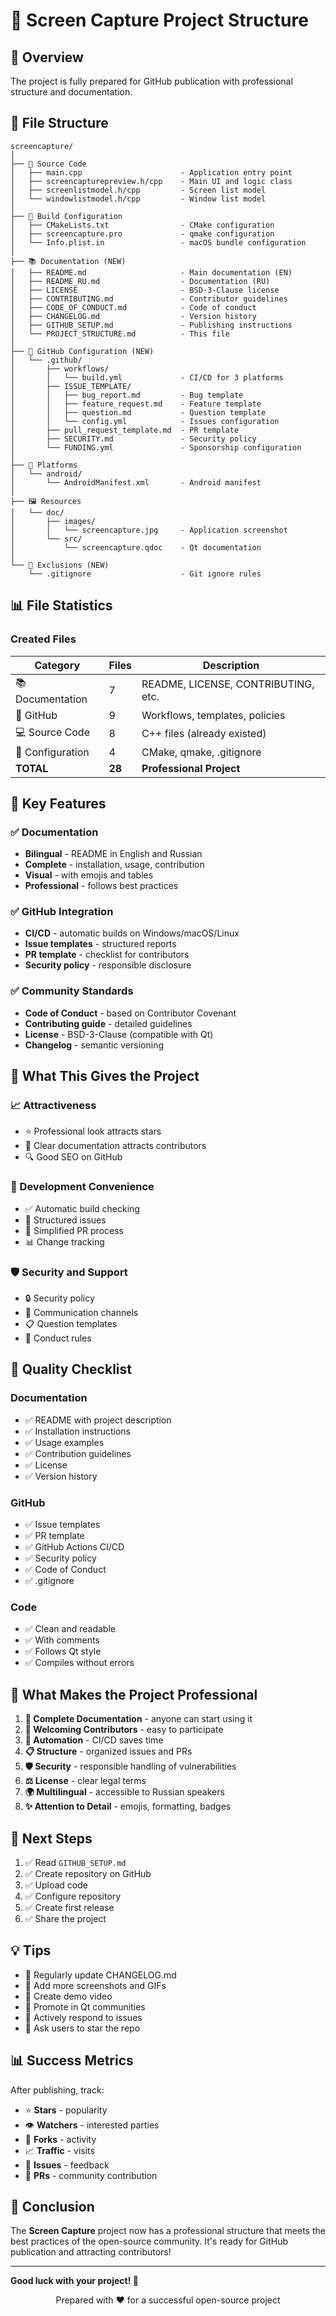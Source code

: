 # 📁 Screen Capture Project Structure

## 🎯 Overview

The project is fully prepared for GitHub publication with professional structure and documentation.

## 📂 File Structure

```
screencapture/
│
├── 📄 Source Code
│   ├── main.cpp                      - Application entry point
│   ├── screencapturepreview.h/cpp    - Main UI and logic class
│   ├── screenlistmodel.h/cpp         - Screen list model
│   └── windowlistmodel.h/cpp         - Window list model
│
├── 🔧 Build Configuration
│   ├── CMakeLists.txt                - CMake configuration
│   ├── screencapture.pro             - qmake configuration
│   └── Info.plist.in                 - macOS bundle configuration
│
├── 📚 Documentation (NEW)
│   ├── README.md                     - Main documentation (EN)
│   ├── README_RU.md                  - Documentation (RU)
│   ├── LICENSE                       - BSD-3-Clause license
│   ├── CONTRIBUTING.md               - Contributor guidelines
│   ├── CODE_OF_CONDUCT.md            - Code of conduct
│   ├── CHANGELOG.md                  - Version history
│   ├── GITHUB_SETUP.md               - Publishing instructions
│   └── PROJECT_STRUCTURE.md          - This file
│
├── 🤖 GitHub Configuration (NEW)
│   └── .github/
│       ├── workflows/
│       │   └── build.yml             - CI/CD for 3 platforms
│       ├── ISSUE_TEMPLATE/
│       │   ├── bug_report.md         - Bug template
│       │   ├── feature_request.md    - Feature template
│       │   ├── question.md           - Question template
│       │   └── config.yml            - Issues configuration
│       ├── pull_request_template.md  - PR template
│       ├── SECURITY.md               - Security policy
│       └── FUNDING.yml               - Sponsorship configuration
│
├── 📱 Platforms
│   └── android/
│       └── AndroidManifest.xml       - Android manifest
│
├── 🖼️ Resources
│   └── doc/
│       ├── images/
│       │   └── screencapture.jpg     - Application screenshot
│       └── src/
│           └── screencapture.qdoc    - Qt documentation
│
└── 🚫 Exclusions (NEW)
    └── .gitignore                    - Git ignore rules
```

## 📊 File Statistics

### Created Files

| Category | Files | Description |
|----------|-------|-------------|
| 📚 Documentation | 7 | README, LICENSE, CONTRIBUTING, etc. |
| 🤖 GitHub | 9 | Workflows, templates, policies |
| 💻 Source Code | 8 | C++ files (already existed) |
| 🔧 Configuration | 4 | CMake, qmake, .gitignore |
| **TOTAL** | **28** | **Professional Project** |

## 🎨 Key Features

### ✅ Documentation

- **Bilingual** - README in English and Russian
- **Complete** - installation, usage, contribution
- **Visual** - with emojis and tables
- **Professional** - follows best practices

### ✅ GitHub Integration

- **CI/CD** - automatic builds on Windows/macOS/Linux
- **Issue templates** - structured reports
- **PR template** - checklist for contributors
- **Security policy** - responsible disclosure

### ✅ Community Standards

- **Code of Conduct** - based on Contributor Covenant
- **Contributing guide** - detailed guidelines
- **License** - BSD-3-Clause (compatible with Qt)
- **Changelog** - semantic versioning

## 🎯 What This Gives the Project

### 📈 Attractiveness

- ⭐ Professional look attracts stars
- 👥 Clear documentation attracts contributors
- 🔍 Good SEO on GitHub

### 🚀 Development Convenience

- ✅ Automatic build checking
- 📝 Structured issues
- 🔄 Simplified PR process
- 📊 Change tracking

### 🛡️ Security and Support

- 🔒 Security policy
- 💬 Communication channels
- 📋 Question templates
- 🤝 Conduct rules

## 📝 Quality Checklist

### Documentation
- ✅ README with project description
- ✅ Installation instructions
- ✅ Usage examples
- ✅ Contribution guidelines
- ✅ License
- ✅ Version history

### GitHub
- ✅ Issue templates
- ✅ PR template
- ✅ GitHub Actions CI/CD
- ✅ Security policy
- ✅ Code of Conduct
- ✅ .gitignore

### Code
- ✅ Clean and readable
- ✅ With comments
- ✅ Follows Qt style
- ✅ Compiles without errors

## 🌟 What Makes the Project Professional

1. **📖 Complete Documentation** - anyone can start using it
2. **🤝 Welcoming Contributors** - easy to participate
3. **🔄 Automation** - CI/CD saves time
4. **📋 Structure** - organized issues and PRs
5. **🛡️ Security** - responsible handling of vulnerabilities
6. **⚖️ License** - clear legal terms
7. **🌍 Multilingual** - accessible to Russian speakers
8. **✨ Attention to Detail** - emojis, formatting, badges

## 🚀 Next Steps

1. ✅ Read `GITHUB_SETUP.md`
2. ✅ Create repository on GitHub
3. ✅ Upload code
4. ✅ Configure repository
5. ✅ Create first release
6. ✅ Share the project

## 💡 Tips

- 🔄 Regularly update CHANGELOG.md
- 📸 Add more screenshots and GIFs
- 🎥 Create demo video
- 📢 Promote in Qt communities
- 💬 Actively respond to issues
- 🌟 Ask users to star the repo

## 📊 Success Metrics

After publishing, track:

- ⭐ **Stars** - popularity
- 👁️ **Watchers** - interested parties
- 🔀 **Forks** - activity
- 📈 **Traffic** - visits
- 🐛 **Issues** - feedback
- 🔄 **PRs** - community contribution

## 🎉 Conclusion

The **Screen Capture** project now has a professional structure that meets the best practices of the open-source community. It's ready for GitHub publication and attracting contributors!

---

**Good luck with your project! 🚀**

<p align="center">
  Prepared with ❤️ for a successful open-source project
</p>
